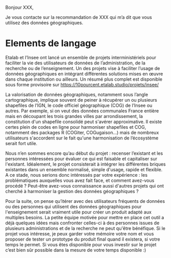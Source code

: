 Bonjour XXX,
  
Je vous contacte sur la recommandation de XXX qui m’a dit que vous utilisez des données géographiques.

# Elements de langage
 
Etalab et l’Insee ont lancé un ensemble de projets interministériels pour faciliter la vie des utilisateurs de données de l’administration, de la recherche ou de l’enseignement. Un des projets vise à faciliter l’usage de données géographiques en intégrant différentes solutions mises en œuvre dans chaque institution ou ailleurs. Un résumé plus complet est disponible sous forme provisoire sur https://10pourcent.etalab.studio/projets/insee/
 
La valorisation de données géographiques, notamment sous l’angle cartographique, implique souvent de peiner à récupérer un ou plusieurs shapefiles de l’IGN, le code officiel géographique (COG) de l’Insee ou autres. Par exemple, si on veut des données communales France entière mais en découpant les trois grandes villes par arrondissement, la constitution d'un shapefile consolidé peut s'avérer approximative. Il existe certes plein de codes en ligne pour harmoniser shapefiles et COG, notamment des packages R (COGiter, COGugaison…) mais de nombreux utilisateurs s'accordent sur le fait qu'une harmonisation de l’écosystème serait fort utile. 
 
Nous n’en sommes encore qu’au début du projet : recenser l’existant et les personnes intéressées pour évaluer ce qui est faisable et capitaliser sur l'existant. Idéalement, le projet consisterait à intégrer les différentes briques existantes dans un ensemble normalisé, simple d'usage, rapide et flexible. A ce stade, nous serions donc intéressés par votre expérience : les problématiques auxquelles vous avez fait face, et comment avez-vous procédé ? Peut-être avez-vous connaissance aussi d'autres projets qui ont cherché à harmoniser la gestion des données géographiques ? 

Pour la suite, on pense qu’itérer avec des utilisateurs fréquents de données ou des personnes qui utilisent des données géographiques pour l'enseignement serait vraiment utile pour créer un produit adapté aux multiples besoins. La petite équipe motivée pour mettre en place cet outil a déjà quelques idées mais confronter celles-ci à des personnes issues de plusieurs administrations et de la recherche ne peut qu'être bénéfique. Si le projet vous intéresse, je peux garder votre mémoire votre nom et vous proposer de tester un prototype du produit final quand il existera, si votre temps le permet. Si vous êtes disponible pour vous investir sur le projet c’est bien sûr possible dans la mesure de votre temps disponible :)
